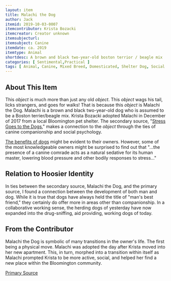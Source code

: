 ```yaml
---
layout: item
title: Malachi the Dog
author: Jack 
itemid: 2019-10-03-0007
itemcontributor: Krista Bozacki
itemcreator: Creator unknown 
itemsubjecturl: 
itemsubject: Canine
itemdate: ca. 2019
itemtype: Animal
shortdesc: A brown and black two-year-old boston terrior / beagle mix
categories: [ Sentimental,Practical ]
tags: [ Animal, Canine, Mixed Breed, Domesticated, Shelter Dog, Social Psychology, Friendship, ]
---
```


## About This Item

This *object* is much more than just any old *object*. This *object* wags his tail, licks strangers, and goes for walks! That is because this *object* is Malachi the Dog. Malachi is a brown and black two-year-old dog who is assumed to be a Boston terrier/beagle mix. Krista Bozacki adopted Malachi in December of 2017 from a local Bloomington pet shelter. The secondary source, "[Stress Goes to the Dogs](https://www.jstor.org/stable/3976005?Search=yes&resultItemClick=true&searchText=stress&searchText=goes&searchText=to&searchText=the&searchText=dogs&searchUri=%2Faction%2FdoBasicSearch%3FQuery%3Dstress%2Bgoes%2Bto%2Bthe%2Bdogs&ab_segments=0%2Fbasic_SYC-4802%2Ftest1&refreqid=search%3Aba4917c76dfa816ffc4347cb347e9aa1&seq=1#metadata_info_tab_contents)," makes a connection to the *object* through the ties of canine companionship and social psychology.


[The benefits of dogs](https://www.huffpost.com/entry/the-10-health-benefits-of-dogs-and-one-health-risk_n_57dad1b8e4b04a1497b2f5a0) might be evident to their owners. However, some of the most knowledgeable owners might be surprised to find out that "…the presence of a canine comrade acts as a natural sedative for its human master, lowering blood pressure and other bodily responses to stress…"


## Relation to Hoosier Identity

In ties between the secondary source, Malachi the Dog, and the primary source, I found a connection between the development of both man and dog. While it is true that dogs have always held the title of "man's best friend," they certainly do offer more in areas other than companionship. In a collaborative working sense, the herding dogs of yesterday have now expanded into the drug-sniffing, aid providing, working dogs of today. 

## From the Contributor

Malachi the Dog is symbolic of many transitions in the owner's life. The first being a physical move. Malachi was adopted the day after Krista moved into her new apartment. This, in turn, morphed into a transition within itself as Malachi prompted Krista to be more active, social, and helped her find a new place within the Bloomington community. 



[Primary Source](https://www.ncbi.nlm.nih.gov/pmc/articles/PMC2251326/)
